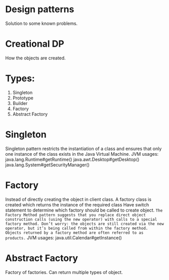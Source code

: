 # Design patterns
Solution to some known problems.

# Creational DP
How the objects are created.
# Types:
1. Singleton
2. Prototype
3. Builder
4. Factory
5. Abstract Factory

# Singleton
Singleton pattern restricts the instantiation of a class and ensures that only one instance of the class exists in the Java Virtual Machine.
JVM usages:
java.lang.Runtime#getRuntime()
java.awt.Desktop#getDesktop()
java.lang.System#getSecurityManager()

# Factory
Instead of directly creating the object in client class. A factory class is created which returns the instance of the required class
Have switch statement to determine which factory should be called to create object.
```The Factory Method pattern suggests that you replace direct object construction calls (using the new operator) with calls to a special factory method. Don’t worry: the objects are still created via the new operator, but it’s being called from within the factory method. Objects returned by a factory method are often referred to as products.```
JVM usages:
java.util.Calendar#getInstance()

# Abstract Factory
Factory of factories. Can return multiple types of object.
